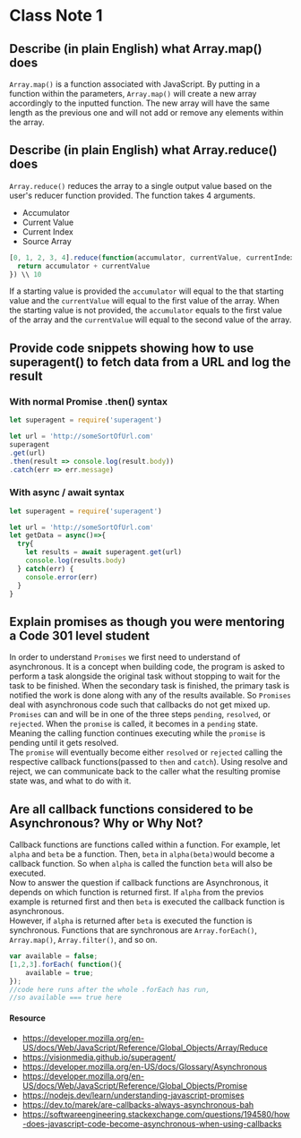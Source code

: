 # Class Note 1

## Describe (in plain English) what Array.map() does
`Array.map()` is a function associated with JavaScript. By putting in a function within the parameters, `Array.map()` will create a new array accordingly to the inputted function.
The new array will have the same length as the previous one and will not add or remove any elements within the array.

## Describe (in plain English) what Array.reduce() does
`Array.reduce()` reduces the array to a single output value based on the user's reducer function provided. The function takes 4 arguments.
- Accumulator
- Current Value
- Current Index
- Source Array  

```JavaScript
[0, 1, 2, 3, 4].reduce(function(accumulator, currentValue, currentIndex, array) {
  return accumulator + currentValue
}) \\ 10
```
If a starting value is provided the `accumulator` will equal to the that starting value and the `currentValue` will equal to the first value of the array. When the starting
value is not provided, the `accumulator` equals to the first value of the array and the `currentValue` will equal to the second value of the array.

## Provide code snippets showing how to use superagent() to fetch data from a URL and log the result

### With normal Promise .then() syntax
```JavaScript
let superagent = require('superagent')

let url = 'http://someSortOfUrl.com'
superagent
.get(url)
.then(result => console.log(result.body))
.catch(err => err.message)
```

### With async / await syntax
```JavaScript
let superagent = require('superagent')

let url = 'http://someSortOfUrl.com'
let getData = async()=>{
  try{
    let results = await superagent.get(url)
    console.log(results.body)
  } catch(err) {
    console.error(err)
  }
}
```

## Explain promises as though you were mentoring a Code 301 level student
In order to understand `Promises` we first need to understand of asynchronous. It is a concept when building code, the program is asked to perform a task alongside the original
task without stopping to wait for the task to be finished. When the secondary task is finished, the primary task is notified the work is done along with any of the results
available. So `Promises` deal with asynchronous code such that callbacks do not get mixed up. `Promises` can and will be in one of the three steps `pending`, `resolved`, or `rejected`.
When the `promise` is called, it becomes in a `pending` state. Meaning the calling function continues executing while the `promise` is pending until it gets resolved.  
The `promise` will eventually become either `resolved` or `rejected` calling the respective callback functions(passed to `then` and `catch`). Using resolve and reject, we can
communicate back to the caller what the resulting promise state was, and what to do with it.

## Are all callback functions considered to be Asynchronous? Why or Why Not?
Callback functions are functions called within a function. For example, let `alpha` and `beta` be a function. Then, `beta` in `alpha(beta)`would become a callback function. So 
when `alpha` is called the function `beta` will also be executed.  
Now to answer the question if callback functions are Asynchronous, it depends on which function is returned first. If `alpha` from the previos example is returned first and then
`beta` is executed the callback function is asynchronous.  
However, if `alpha` is returned after `beta` is executed the function is synchronous. Functions that are synchronous are `Array.forEach()`, `Array.map()`, `Array.filter()`, and
so on. 
```JavaScript
var available = false;
[1,2,3].forEach( function(){
    available = true;
});
//code here runs after the whole .forEach has run,
//so available === true here
```

#### Resource
- https://developer.mozilla.org/en-US/docs/Web/JavaScript/Reference/Global_Objects/Array/Reduce
- https://visionmedia.github.io/superagent/
- https://developer.mozilla.org/en-US/docs/Glossary/Asynchronous
- https://developer.mozilla.org/en-US/docs/Web/JavaScript/Reference/Global_Objects/Promise
- https://nodejs.dev/learn/understanding-javascript-promises
- https://dev.to/marek/are-callbacks-always-asynchronous-bah
- https://softwareengineering.stackexchange.com/questions/194580/how-does-javascript-code-become-asynchronous-when-using-callbacks
